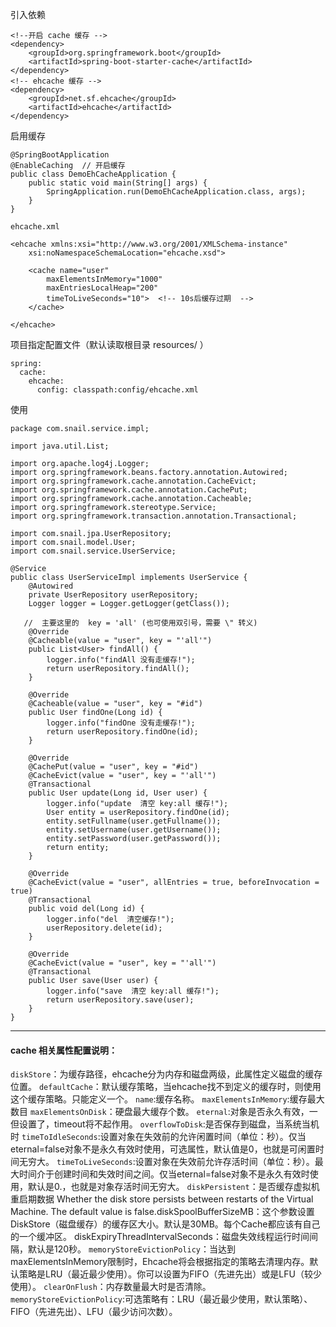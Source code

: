引入依赖
```
<!--开启 cache 缓存 -->
<dependency>
	<groupId>org.springframework.boot</groupId>
	<artifactId>spring-boot-starter-cache</artifactId>
</dependency>
<!-- ehcache 缓存 -->
<dependency>
	<groupId>net.sf.ehcache</groupId>
	<artifactId>ehcache</artifactId>
</dependency>
```
启用缓存
```
@SpringBootApplication
@EnableCaching  // 开启缓存
public class DemoEhCacheApplication {
	public static void main(String[] args) {
		SpringApplication.run(DemoEhCacheApplication.class, args);
	}
}
```
 `ehcache.xml`
```
<ehcache xmlns:xsi="http://www.w3.org/2001/XMLSchema-instance"
	xsi:noNamespaceSchemaLocation="ehcache.xsd">

	<cache name="user" 
		maxElementsInMemory="1000"
		maxEntriesLocalHeap="200" 
		timeToLiveSeconds="10">  <!-- 10s后缓存过期  -->
	</cache>
	
</ehcache>
```
项目指定配置文件（默认读取根目录 resources/  ）
```
spring:
  cache:
    ehcache:
      config: classpath:config/ehcache.xml
```
使用
```
package com.snail.service.impl;

import java.util.List;

import org.apache.log4j.Logger;
import org.springframework.beans.factory.annotation.Autowired;
import org.springframework.cache.annotation.CacheEvict;
import org.springframework.cache.annotation.CachePut;
import org.springframework.cache.annotation.Cacheable;
import org.springframework.stereotype.Service;
import org.springframework.transaction.annotation.Transactional;

import com.snail.jpa.UserRepository;
import com.snail.model.User;
import com.snail.service.UserService;

@Service
public class UserServiceImpl implements UserService {
	@Autowired
	private UserRepository userRepository;
	Logger logger = Logger.getLogger(getClass());

   //  主要这里的  key = 'all' (也可使用双引号，需要 \" 转义)
	@Override
	@Cacheable(value = "user", key = "'all'")
	public List<User> findAll() {
		logger.info("findAll 没有走缓存!");
		return userRepository.findAll();
	}

	@Override
	@Cacheable(value = "user", key = "#id")
	public User findOne(Long id) {
		logger.info("findOne 没有走缓存!");
		return userRepository.findOne(id);
	}

	@Override
	@CachePut(value = "user", key = "#id")
	@CacheEvict(value = "user", key = "'all'")
	@Transactional
	public User update(Long id, User user) {
		logger.info("update  清空 key:all 缓存!");
		User entity = userRepository.findOne(id);
		entity.setFullname(user.getFullname());
		entity.setUsername(user.getUsername());
		entity.setPassword(user.getPassword());
		return entity;
	}

	@Override
	@CacheEvict(value = "user", allEntries = true, beforeInvocation = true) 
	@Transactional
	public void del(Long id) {
		logger.info("del  清空缓存!");
		userRepository.delete(id);
	}

	@Override
	@CacheEvict(value = "user", key = "'all'")
	@Transactional
	public User save(User user) {
		logger.info("save  清空 key:all 缓存!");
		return userRepository.save(user);
	}
}

```

---

#### cache 相关属性配置说明：

`diskStore`：为缓存路径，ehcache分为内存和磁盘两级，此属性定义磁盘的缓存位置。
`defaultCache`：默认缓存策略，当ehcache找不到定义的缓存时，则使用这个缓存策略。只能定义一个。
`name`:缓存名称。
`maxElementsInMemory`:缓存最大数目
`maxElementsOnDisk`：硬盘最大缓存个数。
`eternal`:对象是否永久有效，一但设置了，timeout将不起作用。
`overflowToDisk`:是否保存到磁盘，当系统当机时
`timeToIdleSeconds`:设置对象在失效前的允许闲置时间（单位：秒）。仅当eternal=false对象不是永久有效时使用，可选属性，默认值是0，也就是可闲置时间无穷大。
`timeToLiveSeconds`:设置对象在失效前允许存活时间（单位：秒）。最大时间介于创建时间和失效时间之间。仅当eternal=false对象不是永久有效时使用，默认是0.，也就是对象存活时间无穷大。
`diskPersistent`：是否缓存虚拟机重启期数据 Whether the disk store persists between restarts of the Virtual Machine. The default value is false.diskSpoolBufferSizeMB：这个参数设置DiskStore（磁盘缓存）的缓存区大小。默认是30MB。每个Cache都应该有自己的一个缓冲区。
diskExpiryThreadIntervalSeconds：磁盘失效线程运行时间间隔，默认是120秒。
`memoryStoreEvictionPolicy`：当达到maxElementsInMemory限制时，Ehcache将会根据指定的策略去清理内存。默认策略是LRU（最近最少使用）。你可以设置为FIFO（先进先出）或是LFU（较少使用）。
`clearOnFlush`：内存数量最大时是否清除。
`memoryStoreEvictionPolicy`:可选策略有：LRU（最近最少使用，默认策略）、FIFO（先进先出）、LFU（最少访问次数）。